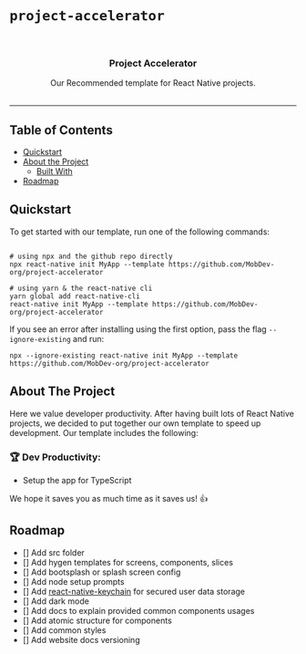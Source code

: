# `project-accelerator`

<br />
<p align="center">
  <!-- <a href="https://echobind.com">
    <img src="https://camo.githubusercontent.com/d22763c73585cf5d4cf87534659689c2a6b3f214/68747470733a2f2f7265732d332e636c6f7564696e6172792e636f6d2f6372756e6368626173652d70726f64756374696f6e2f696d6167652f75706c6f61642f635f6c7061642c685f3235362c775f3235362c665f6175746f2c715f6175746f3a65636f2f76313439393437333135312f68326b3233696f6f3479687230676a746f636d792e6a7067" alt="Logo" width="80" height="80">
  </a> -->

  <h3 align="center">Project Accelerator</h3>

  <p align="center">
    Our Recommended template for React Native projects.
    <br />
    <br />
    <!-- <a href="https://github.com/echobind/react-native-template/issues">Report Bug</a>
    ·
    <a href="https://github.com/echobind/react-native-template/issues">Request Feature</a> -->
  </p>
</p>
<!-- <div align="center">
  <a href="https://github.com/echobind/react-native-template/graphs/contributors/">
    <img alt="number of contributors." src="https://img.shields.io/github/contributors/echobind/react-native-template.svg" />
  </a>
  <img alt="License." src="https://img.shields.io/github/license/echobind/react-native-template">
</div> -->

<hr>

## Table of Contents

- [Quickstart](#quickstart)
- [About the Project](#about-the-project)
  - [Built With](#built-with)
  <!-- - [Getting Started](#getting-started)
  - [Prerequisites](#prerequisites)
  - [Setup](#setup)
  - [Troubleshooting](#troubleshooting) -->
    <!-- - [Usage](#usage) -->
    <!-- - [CI/Deployment](#ci--deployment) -->
    <!-- - [Docs](#docs) -->
    <!-- - [Contributing](#contributing) -->
    <!-- - [Publishing New Release](#publish-new-release) -->
    <!-- - [Acknowledgements](#acknowledgements) -->
    <!-- - [License](#license) -->
    <!-- - [Contributors](#contributors) -->
- [Roadmap](#roadmap)

## Quickstart

To get started with our template, run one of the following commands:

```shell

# using npx and the github repo directly
npx react-native init MyApp --template https://github.com/MobDev-org/project-accelerator

# using yarn & the react-native cli
yarn global add react-native-cli
react-native init MyApp --template https://github.com/MobDev-org/project-accelerator
```

If you see an error after installing using the first option, pass the flag `--ignore-existing` and run:

```shell
npx --ignore-existing react-native init MyApp --template https://github.com/MobDev-org/project-accelerator
```

## About The Project

Here we value developer productivity. After having built lots of React Native projects, we decided to put together our own template to speed up development. Our template includes the following:

### 🏆 Dev Productivity:

<!-- - [Hygen](http://www.hygen.io/) templates to easily generate components, screens, and utils with tests and stories. Genereate slices for redux all with typescript added from the start -->

- Setup the app for TypeScript
  <!-- - `react-navigation` preconfigured with a common setup -->
    <!-- - Pre-configured scripts in `package.json` to start the app & deal with simulators -->
    <!-- - Setup `lint-staged` to run eslint checks on `precommit` -->
    <!-- - vscode settings for common overrides (🎨 Colors, formatOnSave and rulers width that matches prettier) -->
    <!-- - default Fastlane scripts for icon generation -->
    <!-- - global styles and colors -->

We hope it saves you as much time as it saves us! 👍

<!-- ## Key features: -->

<!-- - Pre-configured folder structure
- Navigation using [react-navigation](https://reactnavigation.org/) (v6) -->
  <!-- - State management using [redux](https://redux.js.org/) -->
  <!-- - Redux middleware [redux-saga](https://redux-saga.js.org/) -->
  <!-- - Git hooks using [husky](https://typicode.github.io/husky/#/) -->
  <!-- - Staging and Production environment configurations using [react-native-config](https://github.com/luggit/react-native-config) -->
  <!-- - Unsecured local data storage using [AsyncStorage](https://github.com/react-native-async-storage/async-storage#readme)
<!-- - Image caching using [react-native-fast-image](https://github.com/DylanVann/react-native-fast-image) -->
  <!-- - Splash screen using [react-native-bootsplash](https://github.com/zoontek/react-native-bootsplash) -->
  <!-- - API request using [axios](https://axios-http.com/) -->
  <!-- - Localization using [react-native-localization](https://github.com/stefalda/ReactNativeLocalization) -->
  <!-- - Responsive UI using flexbox and [react-native-size-matters](https://github.com/nirsky/react-native-size-matters) -->

## Roadmap

- [] Add src folder
- [] Add hygen templates for screens, components, slices
- [] Add bootsplash or splash screen config
- [] Add node setup prompts
- [] Add [react-native-keychain](https://github.com/oblador/react-native-keychain) for secured user data storage
- [] Add dark mode
- [] Add docs to explain provided common components usages
- [] Add atomic structure for components
- [] Add common styles
- [] Add website docs versioning
